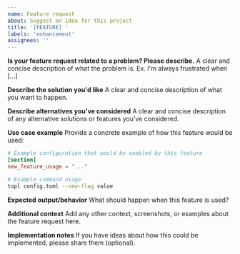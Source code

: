 ```yaml
---
name: Feature request
about: Suggest an idea for this project
title: '[FEATURE] '
labels: 'enhancement'
assignees: ''
---
```


**Is your feature request related to a problem? Please describe.**
A clear and concise description of what the problem is. Ex. I'm always frustrated when [...]

**Describe the solution you'd like**
A clear and concise description of what you want to happen.

**Describe alternatives you've considered**
A clear and concise description of any alternative solutions or features you've considered.

**Use case example**
Provide a concrete example of how this feature would be used:

```toml
# Example configuration that would be enabled by this feature
[section]
new_feature_usage = "..."
```

```bash
# Example command usage
topl config.toml --new-flag value
```

**Expected output/behavior**
What should happen when this feature is used?

**Additional context**
Add any other context, screenshots, or examples about the feature request here.

**Implementation notes**
If you have ideas about how this could be implemented, please share them (optional).